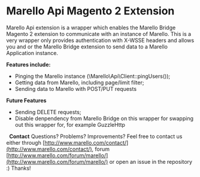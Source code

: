 Marello Api Magento 2 Extension
=============

Marello Api extension is a wrapper which enables the Marello Bridge Magento 2 extension to communicate with an
instance of Marello. This is a very wrapper only provides authentication with X-WSSE headers and allows you and or
the Marello Bridge extension to send data to a Marello Application instance.

**Features include:**
- Pinging the Marello instance (\Marello\Api\Client::pingUsers());
- Getting data from Marello, including page/limit filter;
- Sending data to Marello with POST/PUT requests

**Future Features**
- Sending DELETE requests;
- Disable denpendency from Marello Bridge on this wrapper for swapping out this wrapper for, for example GuzzleHttp


  **Contact**
Questions? Problems? Improvements?
Feel free to contact us either through [http://www.marello.com/contact/](http://www.marello.com/contact/), forum [http://www.marello.com/forum/marello/](http://www.marello.com/forum/marello/) or open an issue in the repository :) Thanks!